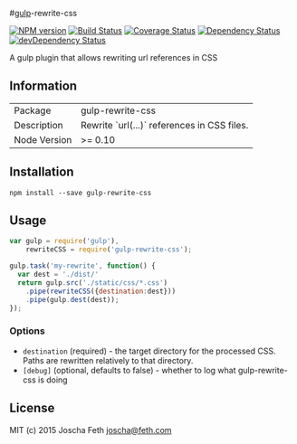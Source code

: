 #[gulp](https://github.com/gulpjs/gulp)-rewrite-css

[![NPM version][npm-image]][npm-url]
[![Build Status][travis-image]][travis-url]
[![Coverage Status][coveralls-image]][coveralls-url]
[![Dependency Status][depstat-image]][depstat-url]
[![devDependency Status][devdepstat-image]][devdepstat-url]

A gulp plugin that allows rewriting url references in CSS

## Information

<table>
<tr>
<td>Package</td><td>gulp-rewrite-css</td>
</tr>
<tr>
<td>Description</td>
<td>Rewrite `url(...)` references in CSS files.</td>
</tr>
<tr>
<td>Node Version</td>
<td>>= 0.10</td>
</tr>
</table>

## Installation

```console
npm install --save gulp-rewrite-css
```

## Usage

```javascript
var gulp = require('gulp'),
    rewriteCSS = require('gulp-rewrite-css');

gulp.task('my-rewrite', function() {
  var dest = './dist/'
  return gulp.src('./static/css/*.css')
    .pipe(rewriteCSS({destination:dest}))
    .pipe(gulp.dest(dest));
});
```
### Options
* `destination` (required) - the target directory for the processed CSS. Paths are rewritten relatively to that directory.
* `[debug]` (optional, defaults to false) - whether to log what gulp-rewrite-css is doing

## License

MIT (c) 2015 Joscha Feth <joscha@feth.com>

[npm-url]: https://npmjs.org/package/gulp-rewrite-css
[npm-image]: http://img.shields.io/npm/v/gulp-rewrite-css.svg

[travis-url]: https://travis-ci.org/joscha/gulp-rewrite-css
[travis-image]: http://img.shields.io/travis/joscha/gulp-rewrite-css.svg

[coveralls-url]: https://coveralls.io/r/joscha/gulp-rewrite-css
[coveralls-image]: http://img.shields.io/coveralls/joscha/gulp-rewrite-css.svg
[coveralls-original-image]: https://coveralls.io/repos/joscha/gulp-rewrite-css/badge.png

[depstat-url]: https://david-dm.org/joscha/gulp-rewrite-css
[depstat-image]: https://david-dm.org/joscha/gulp-rewrite-css.svg?theme=shields.io

[devdepstat-url]: https://david-dm.org/joscha/gulp-rewrite-css#info=devDependencies
[devdepstat-image]: https://david-dm.org/joscha/gulp-rewrite-css/dev-status.svg?theme=shields.io
